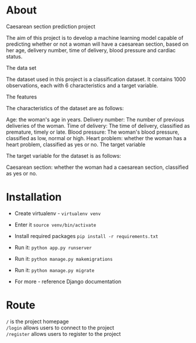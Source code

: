 
About
=====

Caesarean section prediction project

The aim of this project is to develop a machine learning model capable of predicting whether or not a woman will have a caesarean section, based on her age, delivery number, time of delivery, blood pressure and cardiac status.

The data set

The dataset used in this project is a classification dataset. It contains 1000 observations, each with 6 characteristics and a target variable.

The features

The characteristics of the dataset are as follows:

Age: the woman's age in years.
Delivery number: The number of previous deliveries of the woman.
Time of delivery: The time of delivery, classified as premature, timely or late.
Blood pressure: The woman's blood pressure, classified as low, normal or high.
Heart problem: whether the woman has a heart problem, classified as yes or no.
The target variable

The target variable for the dataset is as follows:

Caesarean section: whether the woman had a caesarean section, classified as yes or no.


Installation
============
- Create virtualenv - `virtualenv venv`

- Enter it `source venv/bin/activate`

- Install required packages `pip install -r requirements.txt`

- Run it: `python app.py runserver`

- Run it: `python manage.py makemigrations`

- Run it: `python manage.py migrate`

- For more - reference Django documentation

Route
=====
`/` is the project homepage <br>
`/login` allows users to connect to the project <br>
`/register`  allows users to register to the project<br>


